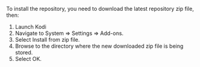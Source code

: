 To install the repository, you need to download the latest repository zip file, then:

1. Launch Kodi
1. Navigate to System => Settings => Add-ons.
1. Select Install from zip file.
1. Browse to the directory where the new downloaded zip file is being stored.
1. Select OK.